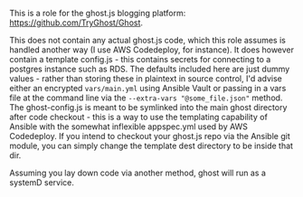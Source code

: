 This is a role for the ghost.js blogging platform: https://github.com/TryGhost/Ghost.

This does not contain any actual ghost.js code, which this role assumes is handled another way (I use AWS Codedeploy, for instance). 
It does however contain a template config.js - this contains secrets for connecting to a postgres instance such as RDS. The defaults included here
are just dummy values - rather than storing these in plaintext in source control, I'd advise either an encrypted `vars/main.yml` using Ansible Vault
or passing in a vars file at the command line via the `--extra-vars "@some_file.json"` method. The ghost-config.js is meant to be symlinked into the main ghost directory after code checkout - this is a way to use the templating capability of Ansible with the somewhat inflexible appspec.yml used by AWS Codedeploy. If you intend to checkout your ghost.js repo via the Ansible git module, you can simply change the template dest directory to be inside that dir.

Assuming you lay down code via another method, ghost will run as a systemD service.
